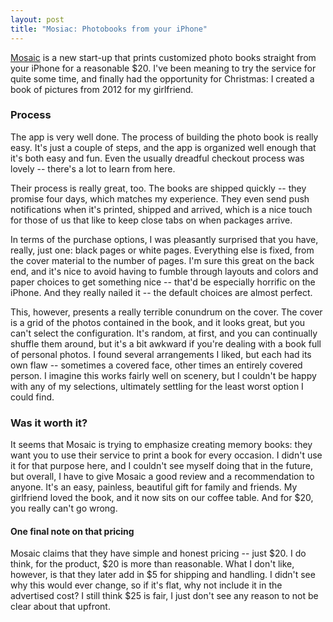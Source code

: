 ```yaml
---
layout: post
title: "Mosiac: Photobooks from your iPhone"
---
```


[Mosaic][m] is a new start-up that prints customized photo books straight from your iPhone for a reasonable $20. I've been meaning to try the service for quite some time, and finally had the opportunity for Christmas: I created a book of pictures from 2012 for my girlfriend. 

### Process

The app is very well done. The process of building the photo book is really easy. It's just a couple of steps, and the app is organized well enough that it's both easy and fun. Even the usually dreadful checkout process was lovely -- there's a lot to learn from here. 

Their process is really great, too. The books are shipped quickly -- they promise four days, which matches my experience. They even send push notifications when it's printed, shipped and arrived, which is a nice touch for those of us that like to keep close tabs on when packages arrive. 

In terms of the purchase options, I was pleasantly surprised that you have, really, just one: black pages or white pages. Everything else is fixed, from the cover material to the number of pages. I'm sure this great on the back end, and it's nice to avoid having to fumble through layouts and colors and paper choices to get something nice -- that'd be especially horrific on the iPhone. And they really nailed it -- the default choices are almost perfect. 

This, however, presents a really terrible conundrum on the cover. The cover is a grid of the photos contained in the book, and it looks great, but you can't select the configuration. It's random, at first, and you can continually shuffle them around, but it's a bit awkward if you're dealing with a book full of personal photos. I found several arrangements I liked, but each had its own flaw -- sometimes a covered face, other times an entirely covered person. I imagine this works fairly well on scenery, but I couldn't be happy with any of my selections, ultimately settling for the least worst option I could find.

### Was it worth it?

It seems that Mosaic is trying to emphasize creating memory books: they want you to use their service to print a book for every occasion. I didn't use it for that purpose here, and I couldn't see myself doing that in the future, but overall, I have to give Mosaic a good review and a recommendation to anyone. It's an easy, painless, beautiful gift for family and friends. My girlfriend loved the book, and it now sits on our coffee table. And for $20, you really can't go wrong. 

#### One final note on that pricing

Mosaic claims that they have simple and honest pricing -- just $20. I do think, for the product, $20 is more than reasonable. What I don't like, however, is that they later add in $5 for shipping and handling. I didn't see why this would ever change, so if it's flat, why not include it in the advertised cost? I still think $25 is fair, I just don't see any reason to not be clear about that upfront.

[m]: http://heymosaic.com